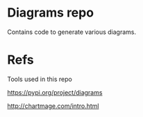 # Diagrams repo

Contains code to generate various diagrams.

# Refs

Tools used in this repo

https://pypi.org/project/diagrams

http://chartmage.com/intro.html
